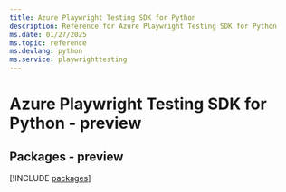 ```yaml
---
title: Azure Playwright Testing SDK for Python
description: Reference for Azure Playwright Testing SDK for Python
ms.date: 01/27/2025
ms.topic: reference
ms.devlang: python
ms.service: playwrighttesting
---
```

# Azure Playwright Testing SDK for Python - preview
## Packages - preview
[!INCLUDE [packages](playwright-testing-index.md)]